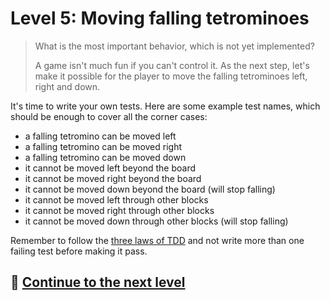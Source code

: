 # Level 5: Moving falling tetrominoes

> What is the most important behavior, which is not yet implemented?
>
> A game isn't much fun if you can't control it. As the next step, let's make it possible for the player to move the
> falling tetrominoes left, right and down.

It's time to write your own tests. Here are some example test names, which should be enough to cover all the corner
cases:

- a falling tetromino can be moved left
- a falling tetromino can be moved right
- a falling tetromino can be moved down
- it cannot be moved left beyond the board
- it cannot be moved right beyond the board
- it cannot be moved down beyond the board (will stop falling)
- it cannot be moved left through other blocks
- it cannot be moved right through other blocks
- it cannot be moved down through other blocks (will stop falling)

Remember to follow the [three laws of TDD](https://tdd.mooc.fi/1-tdd#three-laws-of-tdd) and not write more than one
failing test before making it pass.

## 🚀 [Continue to the next level](level-6.md)
